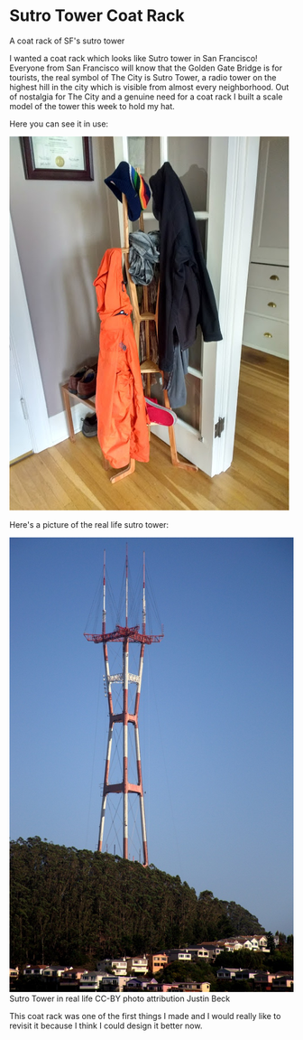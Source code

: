 # Sutro Tower Coat Rack

A coat rack of SF's sutro tower


I wanted a coat rack which looks like Sutro tower in San Francisco! Everyone from San Francisco will know that the Golden Gate Bridge is for tourists, the real symbol of The City is Sutro Tower, a radio tower on the highest hill in the city which is visible from almost every neighborhood. Out of nostalgia for The City and a genuine need for a coat rack I built a scale model of the tower this week to hold my hat.

Here you can see it in use:

![maslow coat rack in use](https://raw.githubusercontent.com/MaslowCommunityGarden/Sutro-Tower-Coat-Rack/master/in%20use.jpg)

Here's a picture of the real life sutro tower:

![sutro tower](https://raw.githubusercontent.com/MaslowCommunityGarden/Sutro-Tower-Coat-Rack/master/real%20life%20sutro%20tower.jpg)
Sutro Tower in real life CC-BY photo attribution Justin Beck

This coat rack was one of the first things I made and I would really like to revisit it because I think I could design it better now.
